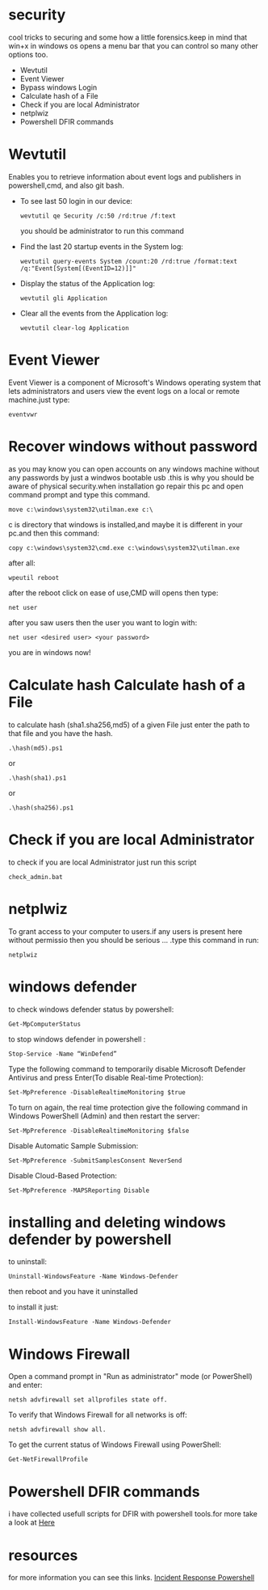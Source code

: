 # security
cool tricks to securing and some how a little forensics.keep in mind that win+x in windows os opens a menu bar that you can control so many other options too.

<ul>
<li>Wevtutil</li>
<li>Event Viewer</li>
<li>Bypass windows Login</li>
<li>Calculate hash of a File</li>
<li>Check if you are local Administrator</li>
<li>netplwiz</li>
<li>Powershell DFIR commands</li>
</ul>

# Wevtutil
Enables you to retrieve information about event logs and publishers in powershell,cmd, and also git bash.

<ul>
<li>To see last 50 login in our device:

    wevtutil qe Security /c:50 /rd:true /f:text
  
<p>you should be administrator to run this command</p>
</li>
<li>Find the last 20 startup events in the System log:

    wevtutil query-events System /count:20 /rd:true /format:text /q:"Event[System[(EventID=12)]]"

</li>
<li>Display the status of the Application log:

    wevtutil gli Application

</li>
<li>Clear all the events from the Application log:

    wevtutil clear-log Application
    
</li>
</ul>

# Event Viewer
Event Viewer is a component of Microsoft's Windows operating system that lets administrators and users view the event logs on a local or remote machine.just type:

    eventvwr

# Recover windows without password
as you may know you can open accounts on any windows machine without any passwords by just a windwos bootable usb .this is why you should be aware of physical security.when installation go repair this pc and open command prompt and type this command.

    move c:\windows\system32\utilman.exe c:\ 

<p>c is directory that windows is installed,and maybe it is different in your pc.and then this command:</p>

    copy c:\windows\system32\cmd.exe c:\windows\system32\utilman.exe


<p>after all:</p>


    wpeutil reboot

<p>after the reboot  click on ease of use,CMD will opens then type:</p>

    net user

<p>after you saw users then the user you want to login with:</p>

    net user <desired user> <your password>

<p> you are in windows now!</p>

# Calculate hash Calculate hash of a File
to calculate hash (sha1.sha256,md5) of a given File just enter the path to that file and you have the hash.

    .\hash(md5).ps1

or 

    .\hash(sha1).ps1

or

    .\hash(sha256).ps1


# Check if you are local Administrator
to check if you are local Administrator just run this script

    check_admin.bat

# netplwiz
To grant access to your computer to users.if any users is present here without permissio then you should be serious ... .type this command in run:

    netplwiz

# windows defender


to check windows defender status by powershell:

    Get-MpComputerStatus


to stop windows defender in powershell :

    Stop-Service -Name “WinDefend”

Type the following command to temporarily disable Microsoft Defender Antivirus and press Enter(To disable Real-time Protection): 

    Set-MpPreference -DisableRealtimeMonitoring $true

To turn on again, the real time protection give the following command in Windows PowerShell (Admin) and then restart the server:

    Set-MpPreference -DisableRealtimeMonitoring $false


Disable Automatic Sample Submission:

    Set-MpPreference -SubmitSamplesConsent NeverSend

Disable Cloud-Based Protection:

    Set-MpPreference -MAPSReporting Disable


# installing and deleting windows defender by powershell

to uninstall:

    Uninstall-WindowsFeature -Name Windows-Defender

then reboot and you have it uninstalled

to install it just:

    Install-WindowsFeature -Name Windows-Defender



# Windows Firewall

Open a command prompt in "Run as administrator" mode (or PowerShell) and enter: 

    netsh advfirewall set allprofiles state off.

To verify that Windows Firewall for all networks is off: 

    netsh advfirewall show all.


To get the current status of Windows Firewall using PowerShell:

    Get-NetFirewallProfile


# Powershell DFIR commands

i have collected usefull scripts for DFIR with powershell tools.for more take a look at [Here](Powershell-dfir-commands.md)







# resources
for more information you can see this links.
<a href="https://github.com/Bert-JanP/Incident-Response-Powershell">Incident Response Powershell</a>